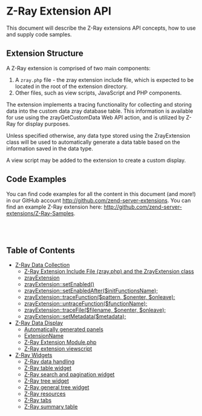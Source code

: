 Z-Ray Extension API
==========

This document will describe the Z-Ray extensions API concepts, how to use and supply code samples.

## Extension Structure
A Z-Ray extension is comprised of two main components:
1. A `zray.php` file - the zray extension include file, which is expected to be located in the root of the extension directory.
2. Other files, such as view scripts, JavaScript and PHP components.

The extension implements a tracing functionality for collecting and storing data into the custom data zray database table. This information is available for use using the zrayGetCustomData Web API action, and is utilized by Z-Ray for display purposes.

Unless specified otherwise, any data type stored using the ZrayExtension class will be used to automatically generate a data table based on the information saved in the data type.

A view script may be added to the extension to create a custom display.

## Code Examples
You can find code examples for all the content in this document (and more!) in our GitHub account http://github.com/zend-server-extensions. You can find an example Z-Ray extension here: http://github.com/zend-server-extensions/Z-Ray-Samples. 

<br/><br/>

## Table of Contents

- [Z-Ray Data Collection](DataCollection.md)
	- [Z-Ray Extension Include File (zray.php) and the ZrayExtension class](DataCollection.md#z-ray-extension-include-file-zrayphp-and-the-zrayextension-class)
	- [zrayExtension](DataCollection.md#zrayextension)
	- [zrayExtension::setEnabled()](DataCollection.md#zrayextensionsetenabled)
	- [zrayExtension::setEnabledAfter($initFunctionsName);](DataCollection.md#zrayextensionsetenabledafterinitfunctionsname)
	- [zrayExtension::traceFunction($pattern, $onenter, $onleave);](DataCollection.md#zrayextensiontracefunctionpattern-onenter-onleave)
	- [zrayExtension::untraceFunction($functionName);](DataCollection.md#zrayextensionuntracefunctionfunctionname)
	- [zrayExtension::traceFile($filename, $onenter, $onleave);](DataCollection.md#zrayextensiontracefilefilename-onenter-onleave)
	- [zrayExtension::setMetadata($metadata);](DataCollection.md#zrayextensionsetmetadatametadata)
- [Z-Ray Data Display](DataDisplay.md#)
	- [Automatically generated panels](DataDisplay.md#automatically-generated-panels)
	- [ExtensionName](DataDisplay.md#extensionname)
	- [Z-Ray Extension Module.php](DataDisplay.md#z-ray-extension-modulephp)
	- [Z-Ray extension viewscript](DataDisplay.md#z-ray-extension-viewscript)
- [Z-Ray Widgets](Widgets.md#)
	- [Z-Ray data handling](Widgets.md#z-ray-data-handling)
	- [Z-Ray table widget](Widgets.md#z-ray-table-widget)
	- [Z-Ray search and pagination widget](Widgets.md#z-ray-search-and-pagination-widget)
	- [Z-Ray tree widget](Widgets.md#z-ray-tree-widget)
	- [Z-Ray general tree widget](Widgets.md#z-ray-general-tree-widget)
	- [Z-Ray resources](Widgets.md#z-ray-resources)
	- [Z-Ray tabs](Widgets.md#z-ray-tabs)
	- [Z-Ray summary table](Widgets.md#z-ray-summary-table)
